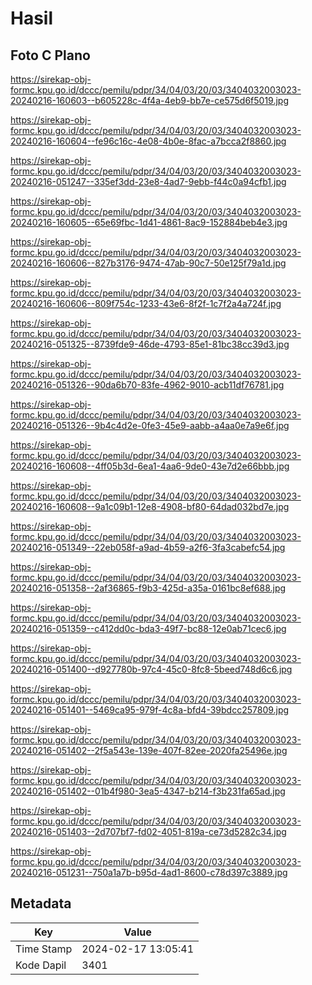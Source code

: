 # Hasil

## Foto C Plano

https://sirekap-obj-formc.kpu.go.id/dccc/pemilu/pdpr/34/04/03/20/03/3404032003023-20240216-160603--b605228c-4f4a-4eb9-bb7e-ce575d6f5019.jpg

https://sirekap-obj-formc.kpu.go.id/dccc/pemilu/pdpr/34/04/03/20/03/3404032003023-20240216-160604--fe96c16c-4e08-4b0e-8fac-a7bcca2f8860.jpg

https://sirekap-obj-formc.kpu.go.id/dccc/pemilu/pdpr/34/04/03/20/03/3404032003023-20240216-051247--335ef3dd-23e8-4ad7-9ebb-f44c0a94cfb1.jpg

https://sirekap-obj-formc.kpu.go.id/dccc/pemilu/pdpr/34/04/03/20/03/3404032003023-20240216-160605--65e69fbc-1d41-4861-8ac9-152884beb4e3.jpg

https://sirekap-obj-formc.kpu.go.id/dccc/pemilu/pdpr/34/04/03/20/03/3404032003023-20240216-160606--827b3176-9474-47ab-90c7-50e125f79a1d.jpg

https://sirekap-obj-formc.kpu.go.id/dccc/pemilu/pdpr/34/04/03/20/03/3404032003023-20240216-160606--809f754c-1233-43e6-8f2f-1c7f2a4a724f.jpg

https://sirekap-obj-formc.kpu.go.id/dccc/pemilu/pdpr/34/04/03/20/03/3404032003023-20240216-051325--8739fde9-46de-4793-85e1-81bc38cc39d3.jpg

https://sirekap-obj-formc.kpu.go.id/dccc/pemilu/pdpr/34/04/03/20/03/3404032003023-20240216-051326--90da6b70-83fe-4962-9010-acb11df76781.jpg

https://sirekap-obj-formc.kpu.go.id/dccc/pemilu/pdpr/34/04/03/20/03/3404032003023-20240216-051326--9b4c4d2e-0fe3-45e9-aabb-a4aa0e7a9e6f.jpg

https://sirekap-obj-formc.kpu.go.id/dccc/pemilu/pdpr/34/04/03/20/03/3404032003023-20240216-160608--4ff05b3d-6ea1-4aa6-9de0-43e7d2e66bbb.jpg

https://sirekap-obj-formc.kpu.go.id/dccc/pemilu/pdpr/34/04/03/20/03/3404032003023-20240216-160608--9a1c09b1-12e8-4908-bf80-64dad032bd7e.jpg

https://sirekap-obj-formc.kpu.go.id/dccc/pemilu/pdpr/34/04/03/20/03/3404032003023-20240216-051349--22eb058f-a9ad-4b59-a2f6-3fa3cabefc54.jpg

https://sirekap-obj-formc.kpu.go.id/dccc/pemilu/pdpr/34/04/03/20/03/3404032003023-20240216-051358--2af36865-f9b3-425d-a35a-0161bc8ef688.jpg

https://sirekap-obj-formc.kpu.go.id/dccc/pemilu/pdpr/34/04/03/20/03/3404032003023-20240216-051359--c412dd0c-bda3-49f7-bc88-12e0ab71cec6.jpg

https://sirekap-obj-formc.kpu.go.id/dccc/pemilu/pdpr/34/04/03/20/03/3404032003023-20240216-051400--d927780b-97c4-45c0-8fc8-5beed748d6c6.jpg

https://sirekap-obj-formc.kpu.go.id/dccc/pemilu/pdpr/34/04/03/20/03/3404032003023-20240216-051401--5469ca95-979f-4c8a-bfd4-39bdcc257809.jpg

https://sirekap-obj-formc.kpu.go.id/dccc/pemilu/pdpr/34/04/03/20/03/3404032003023-20240216-051402--2f5a543e-139e-407f-82ee-2020fa25496e.jpg

https://sirekap-obj-formc.kpu.go.id/dccc/pemilu/pdpr/34/04/03/20/03/3404032003023-20240216-051402--01b4f980-3ea5-4347-b214-f3b231fa65ad.jpg

https://sirekap-obj-formc.kpu.go.id/dccc/pemilu/pdpr/34/04/03/20/03/3404032003023-20240216-051403--2d707bf7-fd02-4051-819a-ce73d5282c34.jpg

https://sirekap-obj-formc.kpu.go.id/dccc/pemilu/pdpr/34/04/03/20/03/3404032003023-20240216-051231--750a1a7b-b95d-4ad1-8600-c78d397c3889.jpg


## Metadata

| Key        | Value               |
| ---------- | ------------------- |
| Time Stamp | 2024-02-17 13:05:41 |
| Kode Dapil | 3401                |



